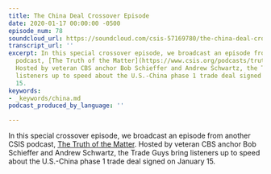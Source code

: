 ```yaml
---
title: The China Deal Crossover Episode
date: 2020-01-17 00:00:00 -0500
episode_num: 78
soundcloud_url: https://soundcloud.com/csis-57169780/the-china-deal-crossover
transcript_url: ''
excerpt: In this special crossover episode, we broadcast an episode from another CSIS
  podcast, [The Truth of the Matter](https://www.csis.org/podcasts/truth-matter).
  Hosted by veteran CBS anchor Bob Schieffer and Andrew Schwartz, the Trade Guys bring
  listeners up to speed about the U.S.-China phase 1 trade deal signed on January
  15.
keywords:
- _keywords/china.md
podcast_produced_by_language: ''

---
```

In this special crossover episode, we broadcast an episode from another CSIS podcast, [The Truth of the Matter](https://www.csis.org/podcasts/truth-matter). Hosted by veteran CBS anchor Bob Schieffer and Andrew Schwartz, the Trade Guys bring listeners up to speed about the U.S.-China phase 1 trade deal signed on January 15.